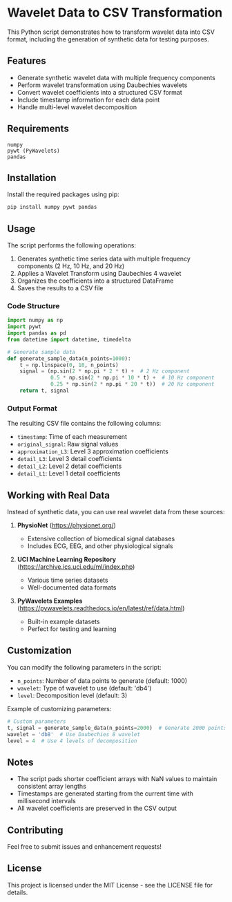 # Wavelet Data to CSV Transformation

This Python script demonstrates how to transform wavelet data into CSV format, including the generation of synthetic data for testing purposes.

## Features

- Generate synthetic wavelet data with multiple frequency components
- Perform wavelet transformation using Daubechies wavelets
- Convert wavelet coefficients into a structured CSV format
- Include timestamp information for each data point
- Handle multi-level wavelet decomposition

## Requirements

```
numpy
pywt (PyWavelets)
pandas
```

## Installation

Install the required packages using pip:

```bash
pip install numpy pywt pandas
```

## Usage

The script performs the following operations:

1. Generates synthetic time series data with multiple frequency components (2 Hz, 10 Hz, and 20 Hz)
2. Applies a Wavelet Transform using Daubechies 4 wavelet
3. Organizes the coefficients into a structured DataFrame
4. Saves the results to a CSV file

### Code Structure

```python
import numpy as np
import pywt
import pandas as pd
from datetime import datetime, timedelta

# Generate sample data
def generate_sample_data(n_points=1000):
    t = np.linspace(0, 10, n_points)
    signal = (np.sin(2 * np.pi * 2 * t) +  # 2 Hz component
              0.5 * np.sin(2 * np.pi * 10 * t) +  # 10 Hz component
              0.25 * np.sin(2 * np.pi * 20 * t))  # 20 Hz component
    return t, signal
```

### Output Format

The resulting CSV file contains the following columns:

- `timestamp`: Time of each measurement
- `original_signal`: Raw signal values
- `approximation_L3`: Level 3 approximation coefficients
- `detail_L3`: Level 3 detail coefficients
- `detail_L2`: Level 2 detail coefficients
- `detail_L1`: Level 1 detail coefficients

## Working with Real Data

Instead of synthetic data, you can use real wavelet data from these sources:

1. **PhysioNet** (https://physionet.org/)
   - Extensive collection of biomedical signal databases
   - Includes ECG, EEG, and other physiological signals

2. **UCI Machine Learning Repository** (https://archive.ics.uci.edu/ml/index.php)
   - Various time series datasets
   - Well-documented data formats

3. **PyWavelets Examples** (https://pywavelets.readthedocs.io/en/latest/ref/data.html)
   - Built-in example datasets
   - Perfect for testing and learning

## Customization

You can modify the following parameters in the script:

- `n_points`: Number of data points to generate (default: 1000)
- `wavelet`: Type of wavelet to use (default: 'db4')
- `level`: Decomposition level (default: 3)

Example of customizing parameters:

```python
# Custom parameters
t, signal = generate_sample_data(n_points=2000)  # Generate 2000 points
wavelet = 'db8'  # Use Daubechies 8 wavelet
level = 4  # Use 4 levels of decomposition
```

## Notes

- The script pads shorter coefficient arrays with NaN values to maintain consistent array lengths
- Timestamps are generated starting from the current time with millisecond intervals
- All wavelet coefficients are preserved in the CSV output



## Contributing

Feel free to submit issues and enhancement requests!

## License

This project is licensed under the MIT License - see the LICENSE file for details.
